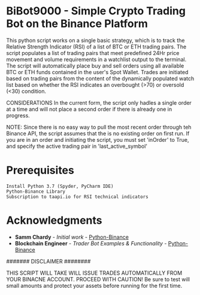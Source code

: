 # BiBot9000 - Simple Crypto Trading Bot on the Binance Platform

 This python script works on a single basic strategy, which is to track the Relative Strength Indicator (RSI) of a list of BTC or ETH trading pairs.
 The script populates a list of trading pairs that meet predefined 24Hr price movement and volume requirements in a watchlist output to the terminal. 
 The script will automatically place buy and sell orders using all available BTC or ETH funds contained in the user's Spot Wallet.
 Trades are initiated based on trading pairs from the content of the dynamically populated watch list based on whether the RSI indicates an overbought (>70) or oversold (<30) condition. 
 
 CONSIDERATIONS
 In the current form, the script only hadles a single order at a time and will not place a second order if there is already one in progress.  
 
 NOTE: Since there is no easy way to pull the most recent order through teh Binance API, the script assumes that the is no existing order on first run. 
 If you are in an order and initiating the script, you must set 'inOrder' to True, and specify the active trading pair in 'last_active_symbol'
 
# Prerequisites
```
Install Python 3.7 (Spyder, PyCharm IDE)
Python-Binance Library
Subscription to taapi.io for RSI technical indicators
```

# Acknowledgments

* **Samm Chardy** - *Initial work* - [Python-Binance](https://github.com/sammchardy/python-binance)
* **Blockchain Engineer** - *Trader Bot Examples & Functionality* - [Python-Binance](https://github.com/Roibal/python-binance)


####### DISCLAIMER ########

THIS SCRIPT WILL TAKE WILL ISSUE TRADES AUTOMATICALLY FROM YOUR BINACNE ACCOUNT. PROCEED WITH CAUTION!
Be sure to test will small amounts and protect your assets before running for the first time.  
